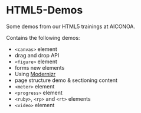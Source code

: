 HTML5-Demos
===========

Some demos from our HTML5 trainings at AICONOA.

Contains the following demos:
* `<canvas>` element
* drag and drop API
* `<figure>` element
* forms new elements
* Using [Modernizr](http://modernizr.com "Modernizr")
* page structure demo & sectioning content
* `<meter>` element
* `<progress>` element
* `<ruby>`, `<rp>` and `<rt>` elements
* `<video>` element

